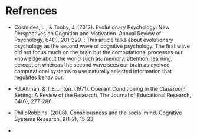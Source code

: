 # Refrences 

* Cosmides, L., & Tooby, J. (2013). Evolutionary Psychology: New Perspectives on Cognition and Motivation. Annual Review of Psychology, 64(1), 201-229. : This article talks about evolutionary psychology as the second wave of cognitive psychology. The first wave did not focus much on the brain but the computational processes our knowledge about the world such as; memory, attention, learning, perception whereas the second wave sees our brain as evolved computational systems to use naturally selected information that regulates behaviour. 

* K.I.Altman, & T.E.Linton. (1971). Operant Conditioning in the Classroom Setting: A Review of the Research. The Journal of Educational Research, 64(6), 277-286.

* PhilipRobbins. (2008). Consciousness and the social mind. Cognitive Systems Research, 9(1-2), 15-23.
* 
